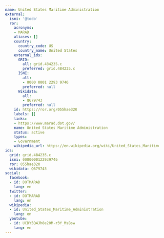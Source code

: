 ```yaml
---
name: United States Maritime Administration
external:
  isni: '@todo'
  ror:
    acronyms:
    - MARAD
    aliases: []
    country:
      country_code: US
      country_name: United States
    external_ids:
      GRID:
        all: grid.484235.c
        preferred: grid.484235.c
      ISNI:
        all:
        - 0000 0001 2293 9746
        preferred: null
      Wikidata:
        all:
        - Q679743
        preferred: null
    id: https://ror.org/055hae320
    labels: []
    links:
    - https://www.marad.dot.gov/
    name: United States Maritime Administration
    status: active
    types:
    - Government
    wikipedia_url: https://en.wikipedia.org/wiki/United_States_Maritime_Administration
ids:
  grid: grid.484235.c
  isni: 0000000122939746
  ror: 055hae320
  wikidata: Q679743
social:
  facebook:
  - id: DOTMARAD
    lang: en
  twitter:
  - id: DOTMARAD
    lang: en
  wikipedia:
  - id: United_States_Maritime_Administration
    lang: en
  youtube:
  - id: UCDY5Q4Jh8e20M-r3Y_MsBsw
    lang: en
---
```

